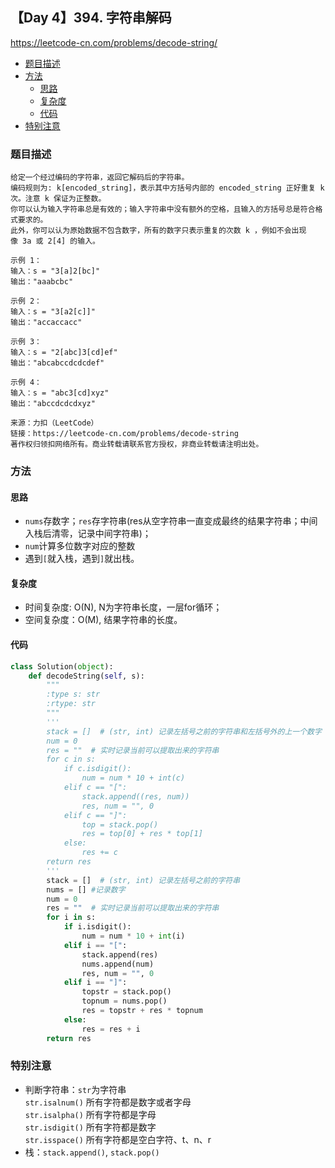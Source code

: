 ## 【Day 4】394. 字符串解码

https://leetcode-cn.com/problems/decode-string/

* [题目描述](https://github.com/ZhangNN2018/91alg/blob/main/Basic/array_stack_queue/%E3%80%90Day%204%E3%80%91394.%20%E5%AD%97%E7%AC%A6%E4%B8%B2%E8%A7%A3%E7%A0%81.md#%E9%A2%98%E7%9B%AE%E6%8F%8F%E8%BF%B0)
* [方法](https://github.com/ZhangNN2018/91alg/blob/main/Basic/array_stack_queue/%E3%80%90Day%204%E3%80%91394.%20%E5%AD%97%E7%AC%A6%E4%B8%B2%E8%A7%A3%E7%A0%81.md#%E6%96%B9%E6%B3%95)
     * [思路](https://github.com/ZhangNN2018/91alg/new/main/Basic/array_stack_queue#%E6%80%9D%E8%B7%AF)
     * [复杂度](https://github.com/ZhangNN2018/91alg/new/main/Basic/array_stack_queue#%E5%A4%8D%E6%9D%82%E5%BA%A6)
     * [代码](https://github.com/ZhangNN2018/91alg/blob/main/Basic/array_stack_queue/%E3%80%90Day%204%E3%80%91394.%20%E5%AD%97%E7%AC%A6%E4%B8%B2%E8%A7%A3%E7%A0%81.md#%E4%BB%A3%E7%A0%81)
* [特别注意](https://github.com/ZhangNN2018/91alg/blob/main/Basic/array_stack_queue/%E3%80%90Day%204%E3%80%91394.%20%E5%AD%97%E7%AC%A6%E4%B8%B2%E8%A7%A3%E7%A0%81.md#%E7%89%B9%E5%88%AB%E6%B3%A8%E6%84%8F)

### 题目描述
    给定一个经过编码的字符串，返回它解码后的字符串。
    编码规则为: k[encoded_string]，表示其中方括号内部的 encoded_string 正好重复 k 次。注意 k 保证为正整数。
    你可以认为输入字符串总是有效的；输入字符串中没有额外的空格，且输入的方括号总是符合格式要求的。
    此外，你可以认为原始数据不包含数字，所有的数字只表示重复的次数 k ，例如不会出现像 3a 或 2[4] 的输入。

    示例 1：
    输入：s = "3[a]2[bc]"
    输出："aaabcbc"
    
    示例 2：
    输入：s = "3[a2[c]]"
    输出："accaccacc"
    
    示例 3：
    输入：s = "2[abc]3[cd]ef"
    输出："abcabccdcdcdef"
    
    示例 4：
    输入：s = "abc3[cd]xyz"
    输出："abccdcdcdxyz"

    来源：力扣（LeetCode）
    链接：https://leetcode-cn.com/problems/decode-string
    著作权归领扣网络所有。商业转载请联系官方授权，非商业转载请注明出处。
    
### 方法

#### 思路
* `nums`存数字；`res`存字符串(res从空字符串一直变成最终的结果字符串；中间入栈后清零，记录中间字符串)；
* `num`计算多位数字对应的整数
* 遇到`[`就入栈，遇到`]`就出栈。

#### 复杂度
* 时间复杂度: O(N), N为字符串长度，一层for循环；
* 空间复杂度：O(M), 结果字符串的长度。

#### 代码
```python
class Solution(object):
    def decodeString(self, s):
        """
        :type s: str
        :rtype: str
        """
        '''
        stack = []  # (str, int) 记录左括号之前的字符串和左括号外的上一个数字
        num = 0
        res = ""  # 实时记录当前可以提取出来的字符串
        for c in s:
            if c.isdigit():
                num = num * 10 + int(c)
            elif c == "[":
                stack.append((res, num))
                res, num = "", 0
            elif c == "]":
                top = stack.pop()
                res = top[0] + res * top[1]
            else:
                res += c
        return res
        '''
        stack = []  # (str, int) 记录左括号之前的字符串
        nums = [] #记录数字
        num = 0
        res = ""  # 实时记录当前可以提取出来的字符串
        for i in s:
            if i.isdigit():
                num = num * 10 + int(i)
            elif i == "[":
                stack.append(res)
                nums.append(num)
                res, num = "", 0
            elif i == "]":
                topstr = stack.pop()
                topnum = nums.pop()
                res = topstr + res * topnum
            else:
                res = res + i
        return res
```

### 特别注意
* 判断字符串：`str`为字符串   
    `str.isalnum()` 所有字符都是数字或者字母   
    `str.isalpha()` 所有字符都是字母   
    `str.isdigit()` 所有字符都是数字   
    `str.isspace()` 所有字符都是空白字符、t、n、r
* 栈：`stack.append()`, `stack.pop()`
